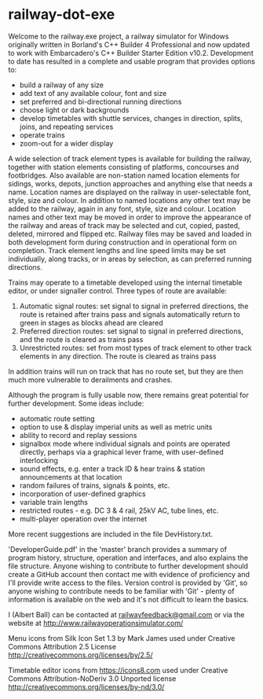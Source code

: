 # railway-dot-exe

Welcome to the railway.exe project, a railway simulator for Windows originally written in Borland's C++ Builder 4 Professional and now updated to work with Embarcadero's C++ Builder Starter Edition v10.2.  Development to date has resulted in a complete and usable program that provides options to:

- build a railway of any size
- add text of any available colour, font and size
- set preferred and bi-directional running directions
- choose light or dark backgrounds
- develop timetables with shuttle services, changes in direction, splits, joins, and repeating services
- operate trains
- zoom-out for a wider display

A wide selection of track element types is available for building the railway, together with station elements consisting of platforms, concourses and footbridges.  Also available are non-station named location elements for sidings, works, depots, junction approaches and anything else that needs a name.  Location names are displayed on the railway in user-selectable font, style, size and colour.  In addition to named locations any other text may be added to the railway, again in any font, style, size and colour.  Location names and other text may be moved in order to improve the appearance of the railway and areas of track may be selected and cut, copied, pasted, deleted, mirrored and flipped etc.  Railway files may be saved and loaded in both development form during construction and in operational form on completion.  Track element lengths and line speed limits may be set individually, along tracks, or in areas by selection, as can preferred running directions.

Trains may operate to a timetable developed using the internal timetable editor, or under signaller control.  Three types of route are available:

1. Automatic signal routes:  set signal to signal in preferred directions, the route is retained after trains pass and signals automatically return to green in stages as blocks ahead are cleared
2. Preferred direction routes:  set signal to signal in preferred directions, and the route is cleared as trains pass
3. Unrestricted routes:  set from most types of track element to other track elements in any direction.  The route is cleared as trains pass

In addition trains will run on track that has no route set, but they are then much more vulnerable to derailments and crashes.

Although the program is fully usable now, there remains great potential for further development.  Some ideas include:

- automatic route setting
- option to use & display imperial units as well as metric units
- ability to record and replay sessions
- signalbox mode where individual signals and points are operated directly, perhaps via a graphical lever frame, with user-defined interlocking
- sound effects, e.g. enter a track ID & hear trains & station announcements at that location
- random failures of trains, signals & points, etc.
- incorporation of user-defined graphics
- variable train lengths
- restricted routes - e.g. DC 3 & 4 rail, 25kV AC, tube lines, etc.
- multi-player operation over the internet

More recent suggestions are included in the file DevHistory.txt.

'DeveloperGuide.pdf' in the 'master' branch provides a summary of program history, structure, operation and interfaces, and also explains the file structure.  Anyone wishing to contribute to further development should create a GitHub account then contact me with evidence of proficiency and I'll provide write access to the files. Version control is provided by 'Git', so anyone wishing to contribute needs to be familiar with 'Git' - plenty of information is available on the web and it's not difficult to learn the basics.

I (Albert Ball) can be contacted at railwayfeedback@gmail.com or via the website at http://www.railwayoperationsimulator.com/

Menu icons from Silk Icon Set 1.3 by Mark James used under Creative Commons Attribution 2.5 License http://creativecommons.org/licenses/by/2.5/

Timetable editor icons from https://icons8.com used under Creative Commons Attribution-NoDeriv 3.0 Unported license http://creativecommons.org/licenses/by-nd/3.0/


